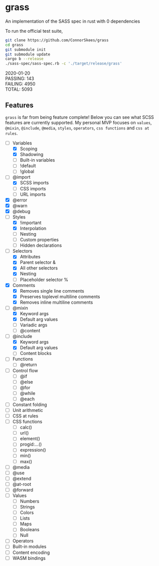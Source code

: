 # grass

An implementation of the SASS spec in rust with 0 dependencies

To run the official test suite,

```bash
git clone https://github.com/ConnorSkees/grass
cd grass
git submodule init
git submodule update
cargo b --release
./sass-spec/sass-spec.rb -c './target/release/grass'
```

2020-01-20  
PASSING: 143  
FAILING: 4950  
TOTAL: 5093  

## Features

`grass` is far from being feature complete! Below you can see what SCSS features are currently supported.
My personal MVP focuses on `values`, `@mixin`, `@include`, `@media`, `styles`, `operators`, `css functions` and `css at rules`.

- [ ] Variables
  - [x] Scoping
  - [x] Shadowing
  - [ ] Built-in variables
  - [ ] !default
  - [ ] !global
- [ ] @import
  - [x] SCSS imports
  - [ ] CSS imports
  - [ ] URL imports
- [x] @error
- [x] @warn
- [x] @debug
- [ ] Styles
  - [x] !important
  - [x] Interpolation
  - [ ] Nesting
  - [ ] Custom properties
  - [ ] Hidden declarations
- [ ] Selectors
  - [x] Attributes
  - [x] Parent selector &
  - [x] All other selectors
  - [x] Nesting
  - [ ] Placeholder selector %
- [x] Comments
  - [x] Removes single line comments
  - [x] Preserves toplevel multiline comments
  - [x] Removes inline multiline comments
- [ ] @mixin
  - [x] Keyword args
  - [x] Default arg values
  - [ ] Variadic args
  - [ ] @content
- [ ] @include
  - [x] Keyword args
  - [x] Default arg values
  - [ ] Content blocks
- [ ] Functions
  - [ ] @return
- [ ] Control flow
  - [ ] @if
  - [ ] @else
  - [ ] @for
  - [ ] @while
  - [ ] @each
- [ ] Constant folding
- [ ] Unit arithmetic
- [ ] CSS at rules
- [ ] CSS functions
  - [ ] calc()
  - [ ] url()
  - [ ] element()
  - [ ] progid:...()
  - [ ] expression()
  - [ ] min()
  - [ ] max()
- [ ] @media
- [ ] @use
- [ ] @extend
- [ ] @at-root
- [ ] @forward
- [ ] Values
  - [ ] Numbers
  - [ ] Strings
  - [ ] Colors
  - [ ] Lists
  - [ ] Maps
  - [ ] Booleans
  - [ ] Null
- [ ] Operators
- [ ] Built-in modules
- [ ] Content encoding
- [ ] WASM bindings
